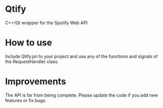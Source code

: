 # Qtify
C++/Qt wrapper for the Spotify Web API

# How to use
Include Qtify.pri to your project and use any of the functions and signals of the RequestHandler class.

# Improvements
The API is far from being complete. Please update the code if you add new features or fix bugs.

